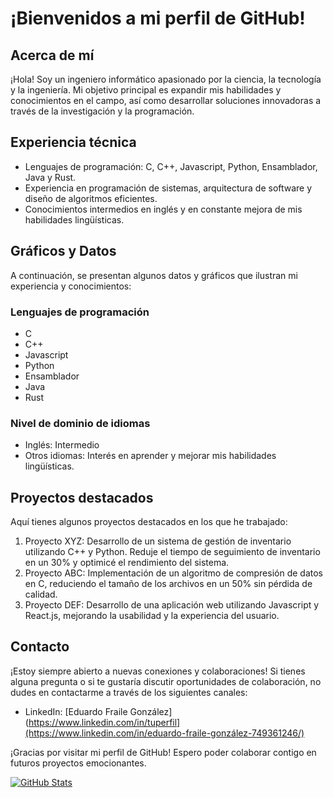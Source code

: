 # ¡Bienvenidos a mi perfil de GitHub!

## Acerca de mí

¡Hola! Soy un ingeniero informático apasionado por la ciencia, la tecnología y la ingeniería. Mi objetivo principal es expandir mis habilidades y conocimientos en el campo, así como desarrollar soluciones innovadoras a través de la investigación y la programación.

## Experiencia técnica

- Lenguajes de programación: C, C++, Javascript, Python, Ensamblador, Java y Rust.
- Experiencia en programación de sistemas, arquitectura de software y diseño de algoritmos eficientes.
- Conocimientos intermedios en inglés y en constante mejora de mis habilidades lingüísticas.

## Gráficos y Datos

A continuación, se presentan algunos datos y gráficos que ilustran mi experiencia y conocimientos:

### Lenguajes de programación

- C
- C++
- Javascript
- Python
- Ensamblador
- Java
- Rust

### Nivel de dominio de idiomas

- Inglés: Intermedio
- Otros idiomas: Interés en aprender y mejorar mis habilidades lingüísticas.

## Proyectos destacados

Aquí tienes algunos proyectos destacados en los que he trabajado:

1. Proyecto XYZ: Desarrollo de un sistema de gestión de inventario utilizando C++ y Python. Reduje el tiempo de seguimiento de inventario en un 30% y optimicé el rendimiento del sistema.
2. Proyecto ABC: Implementación de un algoritmo de compresión de datos en C, reduciendo el tamaño de los archivos en un 50% sin pérdida de calidad.
3. Proyecto DEF: Desarrollo de una aplicación web utilizando Javascript y React.js, mejorando la usabilidad y la experiencia del usuario.

## Contacto

¡Estoy siempre abierto a nuevas conexiones y colaboraciones! Si tienes alguna pregunta o si te gustaría discutir oportunidades de colaboración, no dudes en contactarme a través de los siguientes canales:

- LinkedIn: [Eduardo Fraile González](https://www.linkedin.com/in/tuperfil](https://www.linkedin.com/in/eduardo-fraile-gonzález-749361246/)

¡Gracias por visitar mi perfil de GitHub! Espero poder colaborar contigo en futuros proyectos emocionantes.

[![GitHub Stats](https://github-readme-stats.vercel.app/api?username=Efraileg&show_icons=true)](https://github.com/Efraileg)
